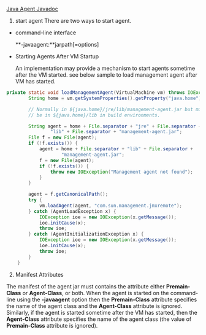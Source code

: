 [Java Agent Javadoc](https://docs.oracle.com/javase/8/docs/api/java/lang/instrument/package-summary.html)

1. start agent
There are two ways to start agent.
* command-line interface

    **-javaagent:**jarpath[=options]
    
* Starting Agents After VM Startup

    An implementation may provide a mechanism to start agents sometime after the VM started. see below sample to load management agent after VM has started.

```java
private static void loadManagementAgent(VirtualMachine vm) throws IOException {
        String home = vm.getSystemProperties().getProperty("java.home");

        // Normally in ${java.home}/jre/lib/management-agent.jar but might
        // be in ${java.home}/lib in build environments.

        String agent = home + File.separator + "jre" + File.separator +
                "lib" + File.separator + "management-agent.jar";
        File f = new File(agent);
        if (!f.exists()) {
            agent = home + File.separator + "lib" + File.separator +
                    "management-agent.jar";
            f = new File(agent);
            if (!f.exists()) {
                throw new IOException("Management agent not found");
            }
        }

        agent = f.getCanonicalPath();
        try {
            vm.loadAgent(agent, "com.sun.management.jmxremote");
        } catch (AgentLoadException x) {
            IOException ioe = new IOException(x.getMessage());
            ioe.initCause(x);
            throw ioe;
        } catch (AgentInitializationException x) {
            IOException ioe = new IOException(x.getMessage());
            ioe.initCause(x);
            throw ioe;
        }
    }
```

2. Manifest Attributes

The manifest of the agent jar must contains the attribute either **Premain-Class** or **Agent-Class**, or both.
When the agent is started on the command-line using the **-javaagent** option then the **Premain-Class** attribute specifies the name of the agent class and the **Agent-Class** attribute is ignored. Similarly, if the agent is started sometime after the VM has started, then the **Agent-Class** attribute specifies the name of the agent class (the value of **Premain-Class** attribute is ignored).

